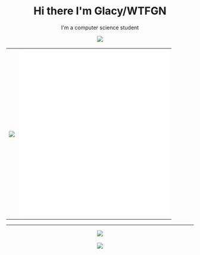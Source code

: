   <h1 align="center">Hi there I'm Glacy/WTFGN</h1>
  <p align="center"> I'm a computer science student </p>
  
  
  <!--  View Count  -->
  <div align="center">
    <a href="https://count.getloli.com/"><img src="https://count.getloli.com/get/@:wtfgn?theme=moebooru"></a>
  </div>
  
  <table align="center">
    <tbody>
      <tr>
        <td>
          <img align="center" src="https://svgdb.me/assets/fullart/7143410100.png" height="470">
        </td>
        <td>
          <!--  Main Info  -->
          <img  src="/github-metrics.svg" alt="Metrics" width="400">
        </td>
      </tr>
    </tbody>
  </table>
  
  ---

<p align="center">
  <a href="https://skillicons.dev">
    <img src="https://skillicons.dev/icons?i=vue,vite,express,nodejs,js,ts,html,css,tailwind,py" />
  </a>
</p>
<p align="center">
  <a href="https://skillicons.dev">
    <img src="https://skillicons.dev/icons?i=vscode,github,git,discord" />
  </a>
</p>
